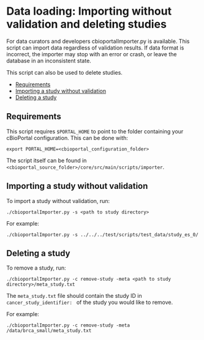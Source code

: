 # Data loading: Importing without validation and deleting studies
For data curators and developers cbioportalImporter.py is available. This script can import data regardless of validation results. If data format is incorrect, the importer may stop with an error or crash, or leave the database in an inconsistent state.

This script can also be used to delete studies.

- [Requirements](#requirements)
- [Importing a study without validation](#importing-a-study-without-validation)
- [Deleting a study](#deleting-a-study)

## Requirements
This script requires `$PORTAL_HOME` to point to the folder containing your
cBioPortal configuration. This can be done with:
```
export PORTAL_HOME=<cbioportal_configuration_folder>
```

The script itself can be found in `<cbioportal_source_folder>/core/src/main/scripts/importer`.

## Importing a study without validation 
To import a study without validation, run: 
```
./cbioportalImporter.py -s <path to study directory>
```

For example:
```
./cbioportalImporter.py -s ../../../test/scripts/test_data/study_es_0/
```

## Deleting a study
To remove a study, run: 
```
./cbioportalImporter.py -c remove-study -meta <path to study directory>/meta_study.txt
```
The `meta_study.txt` file should contain the study ID in `cancer_study_identifier: ` of the study you would like to remove.

For example:
```
./cbioportalImporter.py -c remove-study -meta /data/brca_small/meta_study.txt
```
